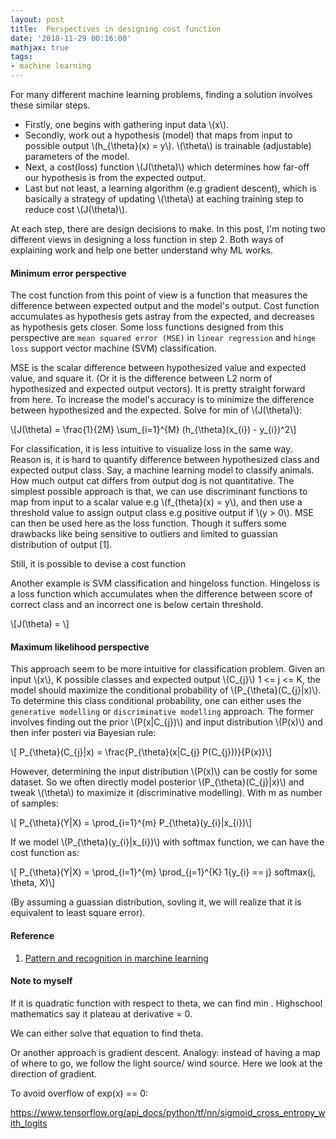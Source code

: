```yaml
---
layout: post
title:  Perspectives in designing cost function
date: '2018-11-29 00:16:00'
mathjax: true
tags:
- machine learning
---
```


For many different machine learning problems, finding a solution involves these similar steps. 

- Firstly, one begins with gathering input data \\(x\\). 
- Secondly, work out a hypothesis (model) that maps from input to possible output \\(h_{\theta}(x) = y\\). \\(\theta\\) is trainable (adjustable) parameters of the model. 
- Next, a cost(loss) function \\(J(\theta)\\) which determines how far-off our hypothesis is from the expected output.
- Last but not least, a learning algorithm (e.g gradient descent), which is basically a strategy of updating \\(\theta\\) at eaching training step to reduce cost \\(J(\theta)\\).

At each step, there are design decisions to make. In this post, I'm noting two different views in designing a loss function in step 2. Both ways of explaining work and help one better understand why ML works.

#### Minimum error perspective

The cost function from this point of view is a function that measures the difference between expected output and the model's output. Cost function accumulates as hypothesis gets astray from the expected, and decreases as hypothesis gets closer. Some loss functions designed from this perspective are `mean squared error (MSE)` in `linear regression` and `hinge loss` support vector machine (SVM) classification.

MSE is the scalar difference between hypothesized value and expected value, and square it. (Or it is the difference between L2 norm of hypothesized and expected output vectors). It is pretty straight forward from here. To increase the model's accuracy is to minimize the difference between hypothesized and the expected. Solve for min of \\(J(\theta)\\):

\\[J(\theta) = \frac{1}{2M} \sum_{i=1}^{M} (h_{\theta}(x_{i}) - y_{i})^2\\]

For classification, it is less intuitive to visualize loss in the same way. Reason is, it is hard to quantify difference between hypothesized class and expected output class. Say, a machine learning model to classify animals. How much output cat differs from output dog is not quantitative. The simplest possible approach is that, we can use discriminant functions to map from input to a scalar value e.g \\(f_{theta}(x) = y\\), and then use a threshold value to assign output class e.g positive output if \\(y > 0\\). MSE can then be used here as the loss function. Though it suffers some drawbacks like being sensitive to outliers and limited to guassian distribution of output \[1\].

Still, it is possible to devise a cost function 

Another example is SVM classification and hingeloss function. Hingeloss is a loss function which accumulates when the difference between score of correct class and an incorrect one is below certain threshold.

\\[J(\theta) = \\]

#### Maximum likelihood perspective

This approach seem to be more intuitive for classification problem. Given an input \\(x\\), K possible classes and expected output \\(C_{j}\\) 1 <= j <= K, the model should maximize the conditional probability of \\(P_{\theta}(C_{j}\|x)\\). To determine this class conditional probability, one can either uses the `generative modelling` or `discriminative modelling` approach. The former involves finding out the prior \\(P(x\|C_{j})\\) and input distribution \\(P(x)\\) and then infer posteri via Bayesian rule:

\\[ P_{\theta}(C_{j}\|x) = \frac{P_{\theta}(x\|C_{j} P(C_{j}))}{P(x)}\\]

However, determining the input distribution \\(P(x)\\) can be costly for some dataset. So we often directly model posterior \\(P_{\theta}(C_{j}\|x)\\) and tweak \\(\theta\\) to maximize it (discriminative modelling). With m as number of samples:

\\[ P_{\theta}(Y\|X) = \prod_{i=1}^{m} P_{\theta}(y_{i}|x_{i})\\]

If we model \\(P_{\theta}(y_{i}|x_{i})\\) with softmax function, we can have the cost function as:

\\[ P_{\theta}(Y\|X) = \prod_{i=1}^{m} \prod_{j=1}^{K} 1{y_{i} == j} softmax(j, \theta, X)\\]


(By assuming a guassian distribution, sovling it, we will realize that it is equivalent to least square error).


#### Reference

1. [Pattern and recognition in marchine learning](http://cs231n.github.io/linear-classify/)


#### Note to myself

If it is quadratic function with respect to theta, we can find min . Highschool mathematics say it plateau at derivative = 0. 

We can either solve that equation to find theta.

Or another approach is gradient descent. Analogy: instead of having a map of where to go, we follow the light source/ wind source. Here we look at the direction of gradient. 

To avoid overflow of exp(x) == 0:

https://www.tensorflow.org/api_docs/python/tf/nn/sigmoid_cross_entropy_with_logits